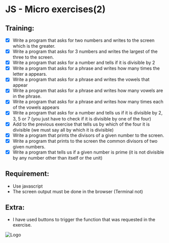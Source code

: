 
# JS - Micro exercises(2)

## Training:

-  [x] Write a program that asks for two numbers and writes to the screen which is the greater.
-  [x] Write a program that asks for 3 numbers and writes the largest of the three to the screen.
-  [x] Write a program that asks for a number and tells if it is divisible by 2
-  [x] Write a program that asks for a phrase and writes how many times the letter a appears.
-  [x] Write a program that asks for a phrase and writes the vowels that appear
-  [x] Write a program that asks for a phrase and writes how many vowels are in the phrase.
-  [x] Write a program that asks for a phrase and writes how many times each of the vowels appears
-  [x] Write a program that asks for a number and tells us if it is divisible by 2, 3, 5 or 7 (you just have to check if it is divisible by one of the four)
-  [x] Add to the previous exercise that tells us by which of the four it is divisible (we must say all by which it is divisible)
-  [x] Write a program that prints the divisors of a given number to the screen.
-  [x] Write a program that prints to the screen the common divisors of two given numbers.
-  [x] Write a program that tells us if a given number is prime (it is not divisible by any number other than itself or the unit)

## Requirement:
- Use javascript
- The screen output must be done in the browser (Terminal not)

## Extra: 
- I have used buttons to trigger the function that was requested in the exercise.

![Logo](https://cdn.discordapp.com/attachments/977641039953293362/1003255488294682644/budaFondo.png)

